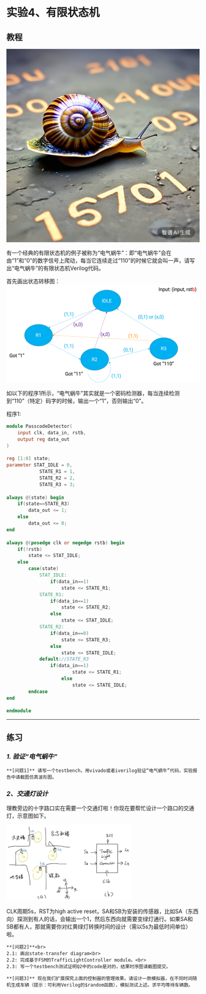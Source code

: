 # 实验4、有限状态机

## 教程

![电气蜗牛](_static/assets/woniu.png)

有一个经典的有限状态机的例子被称为“电气蜗牛”：即“电气蜗牛”会在由“1”和“0”的数字信号上爬动，每当它连续走过“110”的时候它就会叫一声，请写出“电气蜗牛”的有限状态机Verilog代码。

首先画出状态转移图：
![conf](_static/assets/woniustd.png)

如以下的程序1所示，“电气蜗牛”其实就是一个密码检测器，每当连续检测到“110”（特定）码字的时候，输出一个“1”，否则输出“0”。


程序1:
```Verilog
module PasscodeDetector(
    input clk, data_in, rstb,
    output reg data_out
)

reg [1:0] state;
parameter STAT_IDLE = 0,
            STATE_R1 = 1,
            STATE_R2 = 2,
            STATE_R3 = 3;

always @(state) begin
    if(state==STATE_R3)
        data_out <= 1;
    else
        data_out <= 0;
end

always @(posedge clk or negedge rstb) begin
    if(!rstb)
        state <= STAT_IDLE;
    else
        case(state)
            STAT_IDLE:
                if(data_in==1)
                    state <= STATE_R1;
            STATE_R1:
                if(data_in==1)
                    state <= STATE_R2;
                else
                    state <= STAT_IDLE;
            STATE_R2:
                if(data_in==0)
                    state <= STATE_R3;
                else
                    state <= STATE_IDLE;
            default://STATE_R3
                if(data_in==1)
                        state <= STATE_R1;
                    else
                        state <= STATE_IDLE;
        endcase
end

endmodule
```
---

## 练习

### *1. 验证“电气蜗牛”*

```{note}
**[问题1]** 请写一个testbench，用vivado或者iverilog验证“电气蜗牛”代码，实验报告中请截图仿真波形图。
```

### *2、交通灯设计*
理教旁边的十字路口实在需要一个交通灯啦！你现在要帮忙设计一个路口的交通灯，示意图如下。

![conf](_static/assets/conf.png)


CLK周期5s，RST为high active reset，SA和SB为安装的传感器，比如SA（东西向）探测到有人的话，会输出一个1，然后东西向就需要变绿灯通行。如果SA和SB都有人，那就需要你对红黄绿灯转换时间的设计（需以5s为最低时间单位）啦。




```{note}
**[问题2]**<br>
2.1: 画出state-transfer diagram<br>
2.2: 完成基于FSM的TrafficLightController module。<br>
2.3: 写一个testbench测试证明Q2中的code是对的，结果时序图请截图提交。
```

```{note}
**[问题3]** 现在我们扩展探究上面的控制器的管理效果。请设计一款模拟器，在不同时间随机生成车辆（提示：可利用Verilog的$random函数），模拟测试上述。求平均等待车辆数。
```